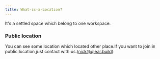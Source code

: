 ```yaml
---
title: What-is-a-Location?
---
```

It's a settled space which belong to one workspace.

### Public location

You can see some location which located other place.If you want to join in public location,just contact with us.(nick@qlear.build)  
 


 